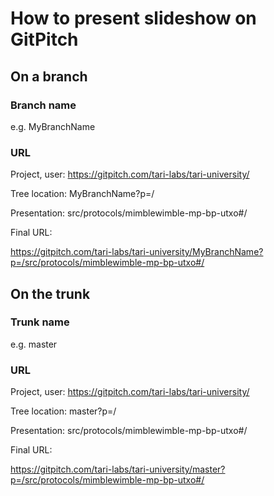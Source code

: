# How to present slideshow on GitPitch

## On a branch
### Branch name 
e.g. MyBranchName

### URL
Project, user:   https://gitpitch.com/tari-labs/tari-university/

Tree location:   MyBranchName?p=/

Presentation:   src/protocols/mimblewimble-mp-bp-utxo#/

Final URL:

https://gitpitch.com/tari-labs/tari-university/MyBranchName?p=/src/protocols/mimblewimble-mp-bp-utxo#/

## On the trunk
### Trunk name
e.g. master
### URL
Project, user:   https://gitpitch.com/tari-labs/tari-university/

Tree location:   master?p=/

Presentation:    src/protocols/mimblewimble-mp-bp-utxo#/

Final URL:

https://gitpitch.com/tari-labs/tari-university/master?p=/src/protocols/mimblewimble-mp-bp-utxo#/

